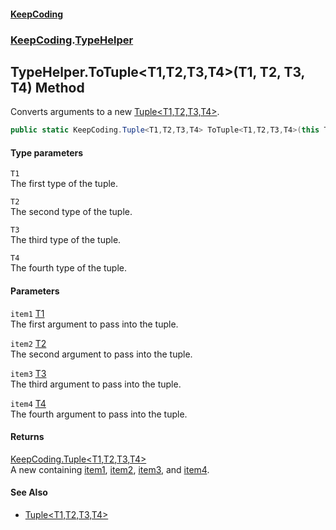 #### [KeepCoding](index.md 'index')
### [KeepCoding](KeepCoding.md 'KeepCoding').[TypeHelper](TypeHelper.md 'KeepCoding.TypeHelper')
## TypeHelper.ToTuple&lt;T1,T2,T3,T4&gt;(T1, T2, T3, T4) Method
Converts arguments to a new [Tuple&lt;T1,T2,T3,T4&gt;](Tuple.T1.T2.T3.T4..md 'KeepCoding.Tuple&lt;T1,T2,T3,T4&gt;').  
```csharp
public static KeepCoding.Tuple<T1,T2,T3,T4> ToTuple<T1,T2,T3,T4>(this T1 item1, T2 item2, T3 item3, T4 item4);
```
#### Type parameters
<a name='KeepCoding.TypeHelper.ToTuple.T1.T2.T3.T4.(T1.T2.T3.T4).T1'></a>
`T1`  
The first type of the tuple.
  
<a name='KeepCoding.TypeHelper.ToTuple.T1.T2.T3.T4.(T1.T2.T3.T4).T2'></a>
`T2`  
The second type of the tuple.
  
<a name='KeepCoding.TypeHelper.ToTuple.T1.T2.T3.T4.(T1.T2.T3.T4).T3'></a>
`T3`  
The third type of the tuple.
  
<a name='KeepCoding.TypeHelper.ToTuple.T1.T2.T3.T4.(T1.T2.T3.T4).T4'></a>
`T4`  
The fourth type of the tuple.
  
#### Parameters
<a name='KeepCoding.TypeHelper.ToTuple.T1.T2.T3.T4.(T1.T2.T3.T4).item1'></a>
`item1` [T1](TypeHelper.ToTuple.W4JHmCUUSJSuVXDUMydnFg.md#KeepCoding.TypeHelper.ToTuple.T1.T2.T3.T4.(T1.T2.T3.T4).T1 'KeepCoding.TypeHelper.ToTuple&lt;T1,T2,T3,T4&gt;(T1, T2, T3, T4).T1')  
The first argument to pass into the tuple.
  
<a name='KeepCoding.TypeHelper.ToTuple.T1.T2.T3.T4.(T1.T2.T3.T4).item2'></a>
`item2` [T2](TypeHelper.ToTuple.W4JHmCUUSJSuVXDUMydnFg.md#KeepCoding.TypeHelper.ToTuple.T1.T2.T3.T4.(T1.T2.T3.T4).T2 'KeepCoding.TypeHelper.ToTuple&lt;T1,T2,T3,T4&gt;(T1, T2, T3, T4).T2')  
The second argument to pass into the tuple.
  
<a name='KeepCoding.TypeHelper.ToTuple.T1.T2.T3.T4.(T1.T2.T3.T4).item3'></a>
`item3` [T3](TypeHelper.ToTuple.W4JHmCUUSJSuVXDUMydnFg.md#KeepCoding.TypeHelper.ToTuple.T1.T2.T3.T4.(T1.T2.T3.T4).T3 'KeepCoding.TypeHelper.ToTuple&lt;T1,T2,T3,T4&gt;(T1, T2, T3, T4).T3')  
The third argument to pass into the tuple.
  
<a name='KeepCoding.TypeHelper.ToTuple.T1.T2.T3.T4.(T1.T2.T3.T4).item4'></a>
`item4` [T4](TypeHelper.ToTuple.W4JHmCUUSJSuVXDUMydnFg.md#KeepCoding.TypeHelper.ToTuple.T1.T2.T3.T4.(T1.T2.T3.T4).T4 'KeepCoding.TypeHelper.ToTuple&lt;T1,T2,T3,T4&gt;(T1, T2, T3, T4).T4')  
The fourth argument to pass into the tuple.
  
#### Returns
[KeepCoding.Tuple&lt;](Tuple.T1.T2.T3.T4..md 'KeepCoding.Tuple&lt;T1,T2,T3,T4&gt;')[T1](TypeHelper.ToTuple.W4JHmCUUSJSuVXDUMydnFg.md#KeepCoding.TypeHelper.ToTuple.T1.T2.T3.T4.(T1.T2.T3.T4).T1 'KeepCoding.TypeHelper.ToTuple&lt;T1,T2,T3,T4&gt;(T1, T2, T3, T4).T1')[,](Tuple.T1.T2.T3.T4..md 'KeepCoding.Tuple&lt;T1,T2,T3,T4&gt;')[T2](TypeHelper.ToTuple.W4JHmCUUSJSuVXDUMydnFg.md#KeepCoding.TypeHelper.ToTuple.T1.T2.T3.T4.(T1.T2.T3.T4).T2 'KeepCoding.TypeHelper.ToTuple&lt;T1,T2,T3,T4&gt;(T1, T2, T3, T4).T2')[,](Tuple.T1.T2.T3.T4..md 'KeepCoding.Tuple&lt;T1,T2,T3,T4&gt;')[T3](TypeHelper.ToTuple.W4JHmCUUSJSuVXDUMydnFg.md#KeepCoding.TypeHelper.ToTuple.T1.T2.T3.T4.(T1.T2.T3.T4).T3 'KeepCoding.TypeHelper.ToTuple&lt;T1,T2,T3,T4&gt;(T1, T2, T3, T4).T3')[,](Tuple.T1.T2.T3.T4..md 'KeepCoding.Tuple&lt;T1,T2,T3,T4&gt;')[T4](TypeHelper.ToTuple.W4JHmCUUSJSuVXDUMydnFg.md#KeepCoding.TypeHelper.ToTuple.T1.T2.T3.T4.(T1.T2.T3.T4).T4 'KeepCoding.TypeHelper.ToTuple&lt;T1,T2,T3,T4&gt;(T1, T2, T3, T4).T4')[&gt;](Tuple.T1.T2.T3.T4..md 'KeepCoding.Tuple&lt;T1,T2,T3,T4&gt;')  
A new  containing [item1](TypeHelper.ToTuple.W4JHmCUUSJSuVXDUMydnFg.md#KeepCoding.TypeHelper.ToTuple.T1.T2.T3.T4.(T1.T2.T3.T4).item1 'KeepCoding.TypeHelper.ToTuple&lt;T1,T2,T3,T4&gt;(T1, T2, T3, T4).item1'), [item2](TypeHelper.ToTuple.W4JHmCUUSJSuVXDUMydnFg.md#KeepCoding.TypeHelper.ToTuple.T1.T2.T3.T4.(T1.T2.T3.T4).item2 'KeepCoding.TypeHelper.ToTuple&lt;T1,T2,T3,T4&gt;(T1, T2, T3, T4).item2'), [item3](TypeHelper.ToTuple.W4JHmCUUSJSuVXDUMydnFg.md#KeepCoding.TypeHelper.ToTuple.T1.T2.T3.T4.(T1.T2.T3.T4).item3 'KeepCoding.TypeHelper.ToTuple&lt;T1,T2,T3,T4&gt;(T1, T2, T3, T4).item3'), and [item4](TypeHelper.ToTuple.W4JHmCUUSJSuVXDUMydnFg.md#KeepCoding.TypeHelper.ToTuple.T1.T2.T3.T4.(T1.T2.T3.T4).item4 'KeepCoding.TypeHelper.ToTuple&lt;T1,T2,T3,T4&gt;(T1, T2, T3, T4).item4').
#### See Also
- [Tuple&lt;T1,T2,T3,T4&gt;](Tuple.T1.T2.T3.T4..md 'KeepCoding.Tuple&lt;T1,T2,T3,T4&gt;')

